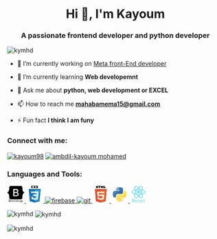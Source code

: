 <h1 align="center">Hi 👋, I'm Kayoum</h1>
<h3 align="center">A passionate frontend developer and python developer</h3>

<p align="left"> <img src="https://komarev.com/ghpvc/?username=kymhd&label=Profile%20views&color=0e75b6&style=flat" alt="kymhd" /> </p>

- 🔭 I’m currently working on [Meta front-End developer](https://github.com/Kymhd/Meta_Front-End_Developer_Certificat_Professionnel.git)

- 🌱 I’m currently learning **Web developemnt**

- 💬 Ask me about **python, web development or EXCEL**

- 📫 How to reach me **mahabamema15@gmail.com**

- ⚡ Fun fact **I think I am funy**

<h3 align="left">Connect with me:</h3>
<p align="left">
<a href="https://twitter.com/kayoum98" target="blank"><img align="center" src="https://raw.githubusercontent.com/rahuldkjain/github-profile-readme-generator/master/src/images/icons/Social/twitter.svg" alt="kayoum98" height="30" width="40" /></a>
<a href="https://linkedin.com/in/ambdil-kayoum mohamed" target="blank"><img align="center" src="https://raw.githubusercontent.com/rahuldkjain/github-profile-readme-generator/master/src/images/icons/Social/linked-in-alt.svg" alt="ambdil-kayoum mohamed" height="30" width="40" /></a>
</p>

<h3 align="left">Languages and Tools:</h3>
<p align="left"> <a href="https://getbootstrap.com" target="_blank" rel="noreferrer"> <img src="https://raw.githubusercontent.com/devicons/devicon/master/icons/bootstrap/bootstrap-plain-wordmark.svg" alt="bootstrap" width="40" height="40"/> </a> <a href="https://www.w3schools.com/css/" target="_blank" rel="noreferrer"> <img src="https://raw.githubusercontent.com/devicons/devicon/master/icons/css3/css3-original-wordmark.svg" alt="css3" width="40" height="40"/> </a> <a href="https://firebase.google.com/" target="_blank" rel="noreferrer"> <img src="https://www.vectorlogo.zone/logos/firebase/firebase-icon.svg" alt="firebase" width="40" height="40"/> </a> <a href="https://git-scm.com/" target="_blank" rel="noreferrer"> <img src="https://www.vectorlogo.zone/logos/git-scm/git-scm-icon.svg" alt="git" width="40" height="40"/> </a> <a href="https://www.w3.org/html/" target="_blank" rel="noreferrer"> <img src="https://raw.githubusercontent.com/devicons/devicon/master/icons/html5/html5-original-wordmark.svg" alt="html5" width="40" height="40"/> </a> <a href="https://www.python.org" target="_blank" rel="noreferrer"> <img src="https://raw.githubusercontent.com/devicons/devicon/master/icons/python/python-original.svg" alt="python" width="40" height="40"/> </a> <a href="https://reactjs.org/" target="_blank" rel="noreferrer"> <img src="https://raw.githubusercontent.com/devicons/devicon/master/icons/react/react-original-wordmark.svg" alt="react" width="40" height="40"/> </a> </p>

<p><img align="left" src="https://github-readme-stats.vercel.app/api/top-langs?username=kymhd&show_icons=true&locale=en&layout=compact" alt="kymhd" /></p>

<p>&nbsp;<img align="center" src="https://github-readme-stats.vercel.app/api?username=kymhd&show_icons=true&locale=en" alt="kymhd" /></p>

<p><img align="center" src="https://github-readme-streak-stats.herokuapp.com/?user=kymhd&" alt="kymhd" /></p>
